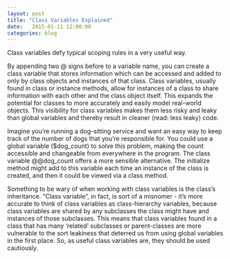 ```yaml
---
layout: post
title: "Class Variables Explained"
date:   2015-01-11 12:00:00
categories: blog
---
```

Class variables defy typical scoping rules in a very useful way.

By appending two @ signs before to a variable name, you can create a class variable that stores information which can be accessed and added to only by class objects and instances of that class. Class variables, usually found in class or instance methods, allow for instances of a class to share information with each other and the class object itself. This expands the potential for classes to more accurately and easily model real-world objects. This visibility for class variables makes them less risky and leaky than global variables and thereby result in cleaner (read: less leaky) code.

Imagine you’re running a dog-sitting service and want an easy way to keep track of the number of dogs that you’re responsible for. You could use a global variable ($dog_count) to solve this problem, making the count accessible and changeable from everywhere in the program. The class variable @@dog_count offers a more sensible alternative. The initialize method might add to this variable each time an instance of the class is created, and then it could be viewed via a class method.

Something to be wary of when working with class variables is the class’s inheritance. “Class variable”, in fact, is sort of a misnomer - it’s more accurate to think of class variables as class-hierarchy variables, because class variables are shared by any subclasses the class might have and instances of those subclasses. This means that class variables found in a class that has many ‘related’ subclasses or parent-classes are more vulnerable to the sort leakiness that deterred us from using global variables in the first place. So, as useful class variables are, they should be used cautiously.
